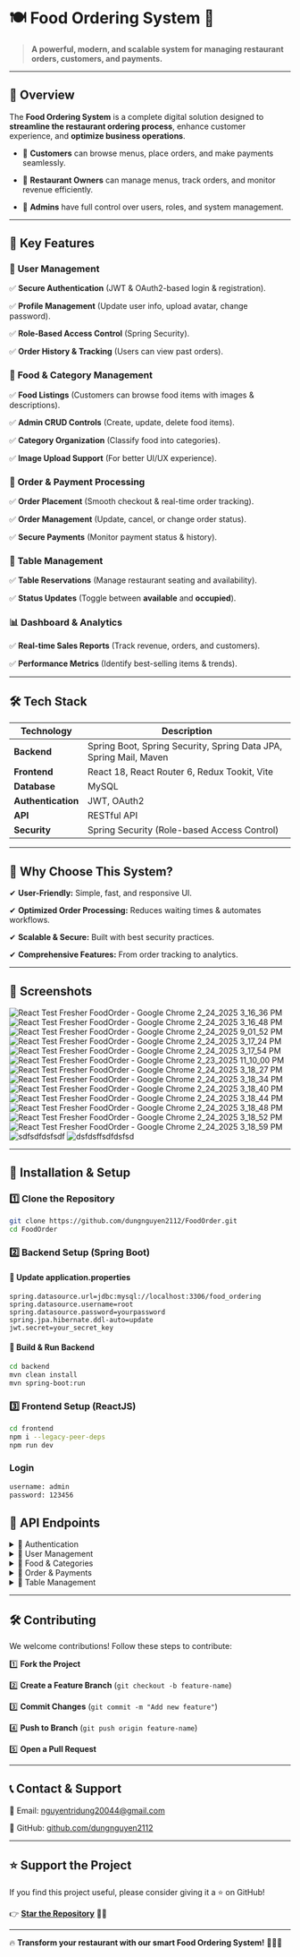 
# 🍽️ **Food Ordering System** 🚀  

> **A powerful, modern, and scalable system for managing restaurant orders, customers, and payments.**  

---

## 📌 **Overview**  

The **Food Ordering System** is a complete digital solution designed to **streamline the restaurant ordering process**, enhance customer experience, and **optimize business operations**.  

- 🔹 **Customers** can browse menus, place orders, and make payments seamlessly.  

- 🔹 **Restaurant Owners** can manage menus, track orders, and monitor revenue efficiently.  

- 🔹 **Admins** have full control over users, roles, and system management.  

---

## 🎯 **Key Features**  

### 👤 **User Management**  

✅ **Secure Authentication** (JWT & OAuth2-based login & registration).  

✅ **Profile Management** (Update user info, upload avatar, change password).  

✅ **Role-Based Access Control** (Spring Security).  

✅ **Order History & Tracking** (Users can view past orders).  

### 🍕 **Food & Category Management**  

✅ **Food Listings** (Customers can browse food items with images & descriptions).  

✅ **Admin CRUD Controls** (Create, update, delete food items).  

✅ **Category Organization** (Classify food into categories).  

✅ **Image Upload Support** (For better UI/UX experience).  

### 🛒 **Order & Payment Processing**  

✅ **Order Placement** (Smooth checkout & real-time order tracking).  

✅ **Order Management** (Update, cancel, or change order status).  

✅ **Secure Payments** (Monitor payment status & history).  

### 📍 **Table Management**  

✅ **Table Reservations** (Manage restaurant seating and availability).  

✅ **Status Updates** (Toggle between **available** and **occupied**).  

### 📊 **Dashboard & Analytics**  

✅ **Real-time Sales Reports** (Track revenue, orders, and customers).  

✅ **Performance Metrics** (Identify best-selling items & trends).  

---

## 🛠 **Tech Stack**  

| **Technology**       | **Description**  |
|----------------------|----------------|
| **Backend**         | Spring Boot, Spring Security, Spring Data JPA, Spring Mail, Maven  |
| **Frontend**        | React 18, React Router 6, Redux Tookit, Vite |
| **Database**        | MySQL |
| **Authentication**  | JWT, OAuth2 |
| **API**            | RESTful API |
| **Security**        | Spring Security (Role-based Access Control) |

---

## 🚀 **Why Choose This System?**  

✔ **User-Friendly:** Simple, fast, and responsive UI.  

✔ **Optimized Order Processing:** Reduces waiting times & automates workflows.  

✔ **Scalable & Secure:** Built with best security practices.  

✔ **Comprehensive Features:** From order tracking to analytics.  

---

## 📸 **Screenshots** 

![React Test Fresher FoodOrder - Google Chrome 2_24_2025 3_16_36 PM](https://github.com/user-attachments/assets/1fc1e888-1598-4d91-a024-b48bb4282acb)
![React Test Fresher FoodOrder - Google Chrome 2_24_2025 3_16_48 PM](https://github.com/user-attachments/assets/e3336e9c-26e1-48d2-b971-10400c48f55c)
![React Test Fresher FoodOrder - Google Chrome 2_24_2025 9_01_52 PM](https://github.com/user-attachments/assets/0911d286-52d8-4de1-99dd-96629235e500)
![React Test Fresher FoodOrder - Google Chrome 2_24_2025 3_17_24 PM](https://github.com/user-attachments/assets/437062bd-c602-4c08-b4a7-910588ec8fe7)
![React Test Fresher FoodOrder - Google Chrome 2_24_2025 3_17_54 PM](https://github.com/user-attachments/assets/f879a38b-4b43-405f-98b0-7bb6b3c93001)
![React Test Fresher FoodOrder - Google Chrome 2_23_2025 11_10_00 PM](https://github.com/user-attachments/assets/50068f12-f0b4-4ee9-b710-8bac7f3226f9)
![React Test Fresher FoodOrder - Google Chrome 2_24_2025 3_18_27 PM](https://github.com/user-attachments/assets/39184bcf-d792-4e45-90d8-b53f94c32f2d)
![React Test Fresher FoodOrder - Google Chrome 2_24_2025 3_18_34 PM](https://github.com/user-attachments/assets/62e0d340-9ed5-495a-a6d8-1f64e38e497d)
![React Test Fresher FoodOrder - Google Chrome 2_24_2025 3_18_40 PM](https://github.com/user-attachments/assets/25ebdff0-4053-46a6-8af5-55ddbc104fea)
![React Test Fresher FoodOrder - Google Chrome 2_24_2025 3_18_44 PM](https://github.com/user-attachments/assets/846c8484-e2d5-43d8-bf65-155877bd5466)
![React Test Fresher FoodOrder - Google Chrome 2_24_2025 3_18_48 PM](https://github.com/user-attachments/assets/f0dcc44d-d3c7-4de1-8eb8-8cfb3ab712aa)
![React Test Fresher FoodOrder - Google Chrome 2_24_2025 3_18_52 PM](https://github.com/user-attachments/assets/03632b29-252a-40bd-96bb-5e6943c6990a)
![React Test Fresher FoodOrder - Google Chrome 2_24_2025 3_18_59 PM](https://github.com/user-attachments/assets/551c323b-cd9c-4951-9f0b-6fd25275a85c)
![sdfsdfdsfsdf](https://github.com/user-attachments/assets/74a51e5a-88a8-4879-a96d-8d631f9b1d09)
![dsfdsffsdfdsfsd](https://github.com/user-attachments/assets/88c37ebd-2694-457d-90c3-153e2fa309bc)


---

## 🔧 **Installation & Setup**  

### **1️⃣ Clone the Repository**  

```sh
git clone https://github.com/dungnguyen2112/FoodOrder.git
cd FoodOrder
```

### **2️⃣ Backend Setup (Spring Boot)**  

#### 📌 **Update application.properties**  

```properties
spring.datasource.url=jdbc:mysql://localhost:3306/food_ordering  
spring.datasource.username=root  
spring.datasource.password=yourpassword  
spring.jpa.hibernate.ddl-auto=update  
jwt.secret=your_secret_key  
```

#### 📌 **Build & Run Backend**  

```sh
cd backend  
mvn clean install  
mvn spring-boot:run  
```

### **3️⃣ Frontend Setup (ReactJS)**  

```sh
cd frontend  
npm i --legacy-peer-deps  
npm run dev  
```

### **Login**
```sh
username: admin
password: 123456
```

## 📜 **API Endpoints**  

<details>  
  <summary>🔹 Authentication</summary>  

  - **Register User** ➜ `POST /api/v1/auth/register`  

  - **Login** ➜ `POST /api/v1/auth/login`  

  - **OAuth2 Login** ➜ `GET /api/v1/auth/oauth2`  

  - **Fetch User Account** ➜ `GET /api/v1/auth/account`  

</details>  

<details>  
  <summary>🔹 User Management</summary>  

  - **Get Users** ➜ `GET /api/v1/users`  

  - **Create User** ➜ `POST /api/v1/users/create`  

  - **Update User** ➜ `PUT /api/v1/users/update`  

  - **Delete User** ➜ `DELETE /api/v1/users/{id}`  

</details>  

<details>  
  <summary>🔹 Food & Categories</summary>  

  - **Get Food List** ➜ `GET /api/v1/products`  

  - **Create Food** ➜ `POST /api/v1/products`  

  - **Update Food** ➜ `PUT /api/v1/products/{id}`  

  - **Delete Food** ➜ `DELETE /api/v1/products/{id}`  

  - **Get Categories** ➜ `GET /api/v1/categories`  

</details>  

<details>  
  <summary>🔹 Order & Payments</summary>  

  - **Place Order** ➜ `POST /api/v1/orders`  

  - **Get Orders** ➜ `GET /api/v1/orders`  

  - **Update Order** ➜ `PUT /api/v1/orders/{id}`  

  - **Delete Order** ➜ `DELETE /api/v1/orders/{id}`  

  - **Update Payment** ➜ `PUT /api/v1/orders/pay/{id}`  

</details>  

<details>  
  <summary>🔹 Table Management</summary>  

  - **Get Tables** ➜ `GET /api/v1/tables`  

  - **Create Table** ➜ `POST /api/v1/tables`  

  - **Update Table Status** ➜ `PUT /api/v1/tables/{id}`  

  - **Delete Table** ➜ `DELETE /api/v1/tables/{id}`  

</details>  

---

## 🛠 **Contributing**  

We welcome contributions! Follow these steps to contribute:  

1️⃣ **Fork the Project**  

2️⃣ **Create a Feature Branch** (`git checkout -b feature-name`)  

3️⃣ **Commit Changes** (`git commit -m "Add new feature"`)  

4️⃣ **Push to Branch** (`git push origin feature-name`)  

5️⃣ **Open a Pull Request**  

---

## 📞 **Contact & Support**  

📧 Email: nguyentridung20044@gmail.com

📌 GitHub: [github.com/dungnguyen2112](https://github.com/dungnguyen2112)  

---

## ⭐ **Support the Project**  

If you find this project useful, please consider giving it a ⭐ on GitHub!  

👉 **[Star the Repository](https://github.com/dungnguyen2112/FoodOrder)** 🚀✨  

---

🔥 **Transform your restaurant with our smart Food Ordering System!** 🍕🍔🥤  
